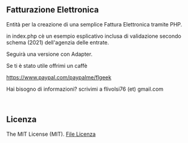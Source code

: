 <h2>Fatturazione Elettronica</h2>

Entità per la creazione di una semplice Fattura Elettronica tramite PHP.

in index.php cè un esempio esplicativo inclusa di validazione secondo schema (2021) dell'agenzia delle entrate.

Seguirà una versione con Adapter.

Se ti è stato utile offrimi un caffè

https://www.paypal.com/paypalme/flgeek

Hai bisogno di informazioni? scrivimi a flivolsi76 (et) gmail.com

<br>

<h2>Licenza</h2>

The MIT License (MIT). <a href="https://github.com/flivolsi76/fattura_elettronica/blob/main/license.txt">File Licenza</a>
